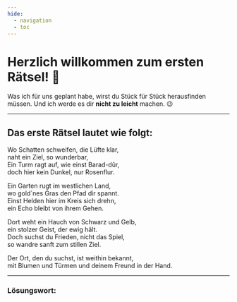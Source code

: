 ```yaml
---
hide:
  - navigation
  - toc
---
```


# Herzlich willkommen zum ersten Rätsel! 🎉

Was ich für uns geplant habe, wirst du Stück für Stück herausfinden müssen. Und ich werde es dir **nicht zu leicht** machen. 😉

---

## Das erste Rätsel lautet wie folgt:

Wo Schatten schweifen, die Lüfte klar,  
naht ein Ziel, so wunderbar,  
Ein Turm ragt auf, wie einst Barad-dûr,  
doch hier kein Dunkel, nur Rosenflur.

Ein Garten rugt im westlichen Land,  
wo gold´nes Gras den Pfad dir spannt.  
Einst Helden hier im Kreis sich drehn,  
ein Echo bleibt von ihrem Gehen.

Dort weht ein Hauch von Schwarz und Gelb,  
ein stolzer Geist, der ewig hält.  
Doch suchst du Frieden, nicht das Spiel,  
so wandre sanft zum stillen Ziel.

Der Ort, den du suchst, ist weithin bekannt,  
mit Blumen und Türmen und deinem Freund in der Hand.  

---

### **Lösungswort:**  